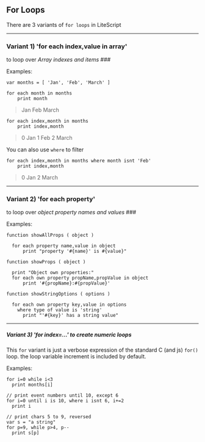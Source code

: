 ## For Loops

There are 3 variants of `for loops` in LiteScript

-------------------------------------------------------
### Variant 1) 'for each index,value in array' 
to loop over *Array indexes and items* ###

Examples:

    var months = [ 'Jan', 'Feb', 'March' ]

    for each month in months
        print month

> Jan Feb March

    for each index,month in months
        print index,month

> 0 Jan 1 Feb 2 March

You can also use `where` to filter 

    for each index,month in months where month isnt 'Feb'
        print index,month

> 0 Jan 2 March


-------------------------------------------------------
### Variant 2) 'for each property' 
to loop over *object property names and values* ###

Examples:

    function showAllProps ( object )
    
      for each property name,value in object
          print "property '#{name}' is #{value}"

    function showProps ( object )
    
      print "Object own properties:"
      for each own property propName,propValue in object
          print '#{propName}:#{propValue}'

    function showStringOptions ( options )
    
      for each own property key,value in options 
        where type of value is 'string'
          print "'#{key}' has a string value"


-------------------------------------------------------
##### Variant 3) 'for index=...' to create *numeric loops* 

This `for` variant is just a verbose expression 
of the standard C (and js) `for()` loop.
the loop variable increment is included by default.

Examples:

    for i=0 while i<3
      print months[i]

    // print event numbers until 10, except 6
    for i=0 until i is 10, where i isnt 6, i+=2
      print i

    // print chars 5 to 9, reversed
    var s = "a string"
    for p=9, while p>4, p--
      print s[p]

